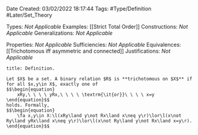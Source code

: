 <div class="topSpace"></div>

Date Created: 03/02/2022 18:17:44
Tags: #Type/Definition #Later/Set_Theory

Types: <i>Not Applicable</i>
Examples: [[Strict Total Order]]
Constructions: <i>Not Applicable</i>
Generalizations: <i>Not Applicable</i>

Properties: <i>Not Applicable</i>
Sufficiencies: <i>Not Applicable</i>
Equivalences: [[Trichotomous iff asymmetric and connected]]
Justifications: <i>Not Applicable</i>

``` ad-Definition
title: Definition.

Let $X$ be a set. A binary relation $R$ is **trichotomous on $X$** if for all $x,y\in X$, exactly one of
$$\begin{equation}
    xRy,\ \ \ \ yRx,\ \ \ \ \textrm{\it{or}}\ \ \ \ x=y
\end{equation}$$
holds. Formally,
$$\begin{equation}
    \fa x,y\in X:\l(xRy\land y\not Rx\land x\neq y\r)\lor\l(x\not Ry\land yRx\land x\neq y\r)\lor\l(x\not Ry\land y\not Rx\land x=y\r).
\end{equation}$$

```
